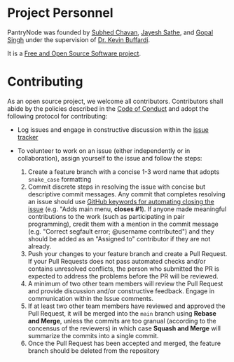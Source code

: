 # Project Personnel

PantryNode was founded by [Subhed Chavan](https://github.com/subhed), [Jayesh Sathe](https://github.com/Jayesh-sathe), and [Gopal Singh](https://github.com/gopalsingh112) under the supervision of [Dr. Kevin Buffardi](https://github.com/kbuffardi).

It is a [Free and Open Source Software project](LICENSE).

# Contributing

As an open source project, we welcome all contributors. Contributors shall abide by the policies described in the [Code of Conduct](Code_of_Conduct.md) and adopt the following protocol for contributing:

* Log issues and engage in constructive discussion within the [issue tracker](/Issues)
* To volunteer to work on an issue (either independently or in collaboration), assign yourself to the issue and follow the steps:

    1. Create a feature branch with a concise 1-3 word name that adopts `snake_case` formatting
    2. Commit discrete steps in resolving the issue with concise but descriptive commit messages. Any commit that completes resolving an issue should use [GitHub keywords for automating closing the issue](https://docs.github.com/en/issues/tracking-your-work-with-issues/linking-a-pull-request-to-an-issue) (e.g. "Adds main menu, **closes #1**). If anyone made meaningful contributions to the work (such as participating in pair programming), credit them with a mention in the commit message (e.g. "Correct segfault error; @username contributed") and they should be added as an "Assigned to" contributor if they are not already.
    3. Push your changes to your feature branch and create a Pull Request. If your Pull Requests does not pass automated checks and/or contains unresolved conflicts, the person who submitted the PR is expected to address the problems before the PR will be reviewed.
    4. A minimum of two other team members will review the Pull Request and provide discussion and/or constructive feedback. Engage in communication within the Issue comments.
    5. If at least two other team members have reviewed and approved the Pull Request, it will be merged into the `main` branch using **Rebase and Merge**, unless the commits are too granual (according to the concensus of the reviewers) in which case **Squash and Merge** will summarize the commits into a single commit.
    6. Once the Pull Request has been accepted and merged, the feature branch should be deleted from the repository